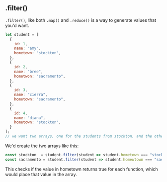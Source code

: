 ## .filter()

`.filter()`, like both `.map()` and `.reduce()` is a way to generate values that you'd want. 

```javascript
let student = [
  {
    id: 1,
    name: "amy",
    hometown: "stockton",
  },
  {
    id: 2,
    name: "bree",
    hometwon: "sacramento",
  },
  {
    id: 3,
    name: "cierra",
    hometown: "sacramento",
  },
  {
    id: 4,
    name: "diana",
    hometown: "stockton",
  }
];
// we want two arrays, one for the students from stockton, and the other for the students from sacramento
```

We'd create the two arrays like this:

```javascript
const stockton  = student.filter(student => student.hometown === "stockton");
const sacramento = student.filter(student => student.homewtown === "sacramento");
```

This checks if the value in hometown returns true for each function, which would place that value in the array. 